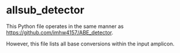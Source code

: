 # allsub_detector


This Python file operates in the same manner as https://github.com/imhw4157/ABE_detector.

However, this file lists all base conversions within the input amplicon.
